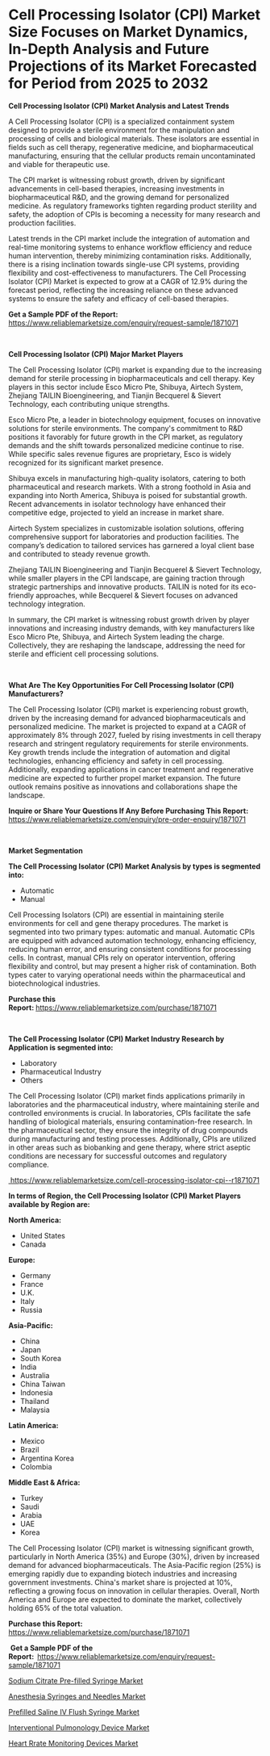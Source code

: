 <p><h1>Cell Processing Isolator (CPI) Market Size Focuses on Market Dynamics, In-Depth Analysis and Future Projections of its Market Forecasted for Period from 2025 to 2032</h1></p><p><strong>Cell Processing Isolator (CPI) Market Analysis and Latest Trends</strong></p>
<p><p>A Cell Processing Isolator (CPI) is a specialized containment system designed to provide a sterile environment for the manipulation and processing of cells and biological materials. These isolators are essential in fields such as cell therapy, regenerative medicine, and biopharmaceutical manufacturing, ensuring that the cellular products remain uncontaminated and viable for therapeutic use.</p><p>The CPI market is witnessing robust growth, driven by significant advancements in cell-based therapies, increasing investments in biopharmaceutical R&D, and the growing demand for personalized medicine. As regulatory frameworks tighten regarding product sterility and safety, the adoption of CPIs is becoming a necessity for many research and production facilities.</p><p>Latest trends in the CPI market include the integration of automation and real-time monitoring systems to enhance workflow efficiency and reduce human intervention, thereby minimizing contamination risks. Additionally, there is a rising inclination towards single-use CPI systems, providing flexibility and cost-effectiveness to manufacturers. The Cell Processing Isolator (CPI) Market is expected to grow at a CAGR of 12.9% during the forecast period, reflecting the increasing reliance on these advanced systems to ensure the safety and efficacy of cell-based therapies.</p></p>
<p><strong>Get a Sample PDF of the Report:&nbsp;</strong> <a href="https://www.reliablemarketsize.com/enquiry/request-sample/1871071?utm_campaign=1131&utm_medium=2&utm_source=Github&utm_content=ia&utm_term=05032025&utm_id=cell-processing-isolator-cpi">https://www.reliablemarketsize.com/enquiry/request-sample/1871071</a></p>
<p>&nbsp;</p>
<p><strong>Cell Processing Isolator (CPI) Major Market Players</strong></p>
<p><p>The Cell Processing Isolator (CPI) market is expanding due to the increasing demand for sterile processing in biopharmaceuticals and cell therapy. Key players in this sector include Esco Micro Pte, Shibuya, Airtech System, Zhejiang TAILIN Bioengineering, and Tianjin Becquerel & Sievert Technology, each contributing unique strengths.</p><p>Esco Micro Pte, a leader in biotechnology equipment, focuses on innovative solutions for sterile environments. The company's commitment to R&D positions it favorably for future growth in the CPI market, as regulatory demands and the shift towards personalized medicine continue to rise. While specific sales revenue figures are proprietary, Esco is widely recognized for its significant market presence.</p><p>Shibuya excels in manufacturing high-quality isolators, catering to both pharmaceutical and research markets. With a strong foothold in Asia and expanding into North America, Shibuya is poised for substantial growth. Recent advancements in isolator technology have enhanced their competitive edge, projected to yield an increase in market share.</p><p>Airtech System specializes in customizable isolation solutions, offering comprehensive support for laboratories and production facilities. The company’s dedication to tailored services has garnered a loyal client base and contributed to steady revenue growth.</p><p>Zhejiang TAILIN Bioengineering and Tianjin Becquerel & Sievert Technology, while smaller players in the CPI landscape, are gaining traction through strategic partnerships and innovative products. TAILIN is noted for its eco-friendly approaches, while Becquerel & Sievert focuses on advanced technology integration.</p><p>In summary, the CPI market is witnessing robust growth driven by player innovations and increasing industry demands, with key manufacturers like Esco Micro Pte, Shibuya, and Airtech System leading the charge. Collectively, they are reshaping the landscape, addressing the need for sterile and efficient cell processing solutions.</p></p>
<p>&nbsp;</p>
<p><strong>What Are The Key Opportunities For Cell Processing Isolator (CPI) Manufacturers?</strong></p>
<p><p>The Cell Processing Isolator (CPI) market is experiencing robust growth, driven by the increasing demand for advanced biopharmaceuticals and personalized medicine. The market is projected to expand at a CAGR of approximately 8% through 2027, fueled by rising investments in cell therapy research and stringent regulatory requirements for sterile environments. Key growth trends include the integration of automation and digital technologies, enhancing efficiency and safety in cell processing. Additionally, expanding applications in cancer treatment and regenerative medicine are expected to further propel market expansion. The future outlook remains positive as innovations and collaborations shape the landscape.</p></p>
<p><strong>Inquire or Share Your Questions If Any Before Purchasing This Report:</strong> <a href="https://www.reliablemarketsize.com/enquiry/pre-order-enquiry/1871071?utm_campaign=1131&utm_medium=2&utm_source=Github&utm_content=ia&utm_term=05032025&utm_id=cell-processing-isolator-cpi">https://www.reliablemarketsize.com/enquiry/pre-order-enquiry/1871071</a></p>
<p>&nbsp;</p>
<p><strong>Market Segmentation</strong></p>
<p><strong>The Cell Processing Isolator (CPI) Market Analysis by types is segmented into:</strong></p>
<p><ul><li>Automatic</li><li>Manual</li></ul></p>
<p><p>Cell Processing Isolators (CPI) are essential in maintaining sterile environments for cell and gene therapy procedures. The market is segmented into two primary types: automatic and manual. Automatic CPIs are equipped with advanced automation technology, enhancing efficiency, reducing human error, and ensuring consistent conditions for processing cells. In contrast, manual CPIs rely on operator intervention, offering flexibility and control, but may present a higher risk of contamination. Both types cater to varying operational needs within the pharmaceutical and biotechnological industries.</p></p>
<p><strong>Purchase this Report:&nbsp;</strong><a href="https://www.reliablemarketsize.com/purchase/1871071?utm_campaign=1131&utm_medium=2&utm_source=Github&utm_content=ia&utm_term=05032025&utm_id=cell-processing-isolator-cpi">https://www.reliablemarketsize.com/purchase/1871071</a></p>
<p>&nbsp;</p>
<p><strong>The Cell Processing Isolator (CPI) Market Industry Research by Application is segmented into:</strong></p>
<p><ul><li>Laboratory</li><li>Pharmaceutical Industry</li><li>Others</li></ul></p>
<p><p>The Cell Processing Isolator (CPI) market finds applications primarily in laboratories and the pharmaceutical industry, where maintaining sterile and controlled environments is crucial. In laboratories, CPIs facilitate the safe handling of biological materials, ensuring contamination-free research. In the pharmaceutical sector, they ensure the integrity of drug compounds during manufacturing and testing processes. Additionally, CPIs are utilized in other areas such as biobanking and gene therapy, where strict aseptic conditions are necessary for successful outcomes and regulatory compliance.</p></p>
<p><a href="https://www.reliablemarketsize.com/cell-processing-isolator-cpi--r1871071?utm_campaign=1131&utm_medium=2&utm_source=Github&utm_content=ia&utm_term=05032025&utm_id=cell-processing-isolator-cpi">&nbsp;https://www.reliablemarketsize.com/cell-processing-isolator-cpi--r1871071</a></p>
<p><strong>In terms of Region, the Cell Processing Isolator (CPI) Market Players available by Region are:</strong></p>
<p>
    <p> <strong> North America: </strong>
        <ul>
            <li>United States</li>
            <li>Canada</li>
        </ul>
        </p> 
    <p> <strong> Europe: </strong>
        <ul>
            <li>Germany</li>
            <li>France</li>
            <li>U.K.</li>
            <li>Italy</li>
            <li>Russia</li>
        </ul>
        </p> 
    <p> <strong> Asia-Pacific: </strong>
        <ul>
            <li>China</li>
            <li>Japan</li>
            <li>South Korea</li>
            <li>India</li>
            <li>Australia</li>
            <li>China Taiwan</li>
            <li>Indonesia</li>
            <li>Thailand</li>
            <li>Malaysia</li>
        </ul>
        </p> 
    <p> <strong> Latin America: </strong>
        <ul>
            <li>Mexico</li>
            <li>Brazil</li>
            <li>Argentina Korea</li>
            <li>Colombia</li>
        </ul>
        </p> 
    <p> <strong> Middle East & Africa: </strong>
        <ul>
            <li>Turkey</li>
            <li>Saudi</li>
            <li>Arabia</li>
            <li>UAE</li>
            <li>Korea</li>
        </ul>
    </p>
    </p>
<p><p>The Cell Processing Isolator (CPI) market is witnessing significant growth, particularly in North America (35%) and Europe (30%), driven by increased demand for advanced biopharmaceuticals. The Asia-Pacific region (25%) is emerging rapidly due to expanding biotech industries and increasing government investments. China's market share is projected at 10%, reflecting a growing focus on innovation in cellular therapies. Overall, North America and Europe are expected to dominate the market, collectively holding 65% of the total valuation.</p></p>
<p><strong>Purchase this Report: </strong><a href="https://www.reliablemarketsize.com/purchase/1871071?utm_campaign=1131&utm_medium=2&utm_source=Github&utm_content=ia&utm_term=05032025&utm_id=cell-processing-isolator-cpi">https://www.reliablemarketsize.com/purchase/1871071</a></p>
<p>&nbsp;<strong>Get a Sample PDF of the Report:&nbsp;&nbsp;</strong><a href="https://www.reliablemarketsize.com/enquiry/request-sample/1871071?utm_campaign=1131&utm_medium=2&utm_source=Github&utm_content=ia&utm_term=05032025&utm_id=cell-processing-isolator-cpi">https://www.reliablemarketsize.com/enquiry/request-sample/1871071</a></p>
<p><strong></strong></p>
<p><p><a href="https://github.com/geresalgieaz/Market-Research-Report-List-1/blob/main/sodium-citrate-pre-filled-syringe-market.md?utm_campaign=1131&utm_medium=2&utm_source=Github&utm_content=ia&utm_term=05032025&utm_id=cell-processing-isolator-cpi">Sodium Citrate Pre-filled Syringe Market</a></p><p><a href="https://github.com/dickstoscopg/Market-Research-Report-List-1/blob/main/anesthesia-syringes-and-needles-market.md?utm_campaign=1131&utm_medium=2&utm_source=Github&utm_content=ia&utm_term=05032025&utm_id=cell-processing-isolator-cpi">Anesthesia Syringes and Needles Market</a></p><p><a href="https://github.com/foustzelmsdv/Market-Research-Report-List-1/blob/main/prefilled-saline-iv-flush-syringe-market.md?utm_campaign=1131&utm_medium=2&utm_source=Github&utm_content=ia&utm_term=05032025&utm_id=cell-processing-isolator-cpi">Prefilled Saline IV Flush Syringe Market</a></p><p><a href="https://github.com/ceranamaduvq/Market-Research-Report-List-1/blob/main/interventional-pulmonology-device-market.md?utm_campaign=1131&utm_medium=2&utm_source=Github&utm_content=ia&utm_term=05032025&utm_id=cell-processing-isolator-cpi">Interventional Pulmonology Device Market</a></p><p><a href="https://github.com/sibellanikmn/Market-Research-Report-List-1/blob/main/heart-rrate-monitoring-devices-market.md?utm_campaign=1131&utm_medium=2&utm_source=Github&utm_content=ia&utm_term=05032025&utm_id=cell-processing-isolator-cpi">Heart Rrate Monitoring Devices Market</a></p></p>